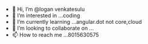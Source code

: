 - 👋 Hi, I’m @logan venkatesulu
- 👀 I’m interested in ...coding
- 🌱 I’m currently learning ...angular.dot not core,cloud
- 💞️ I’m looking to collaborate on ...
- 📫 How to reach me ...8015630575

<!---
logan2590/logan2590 is a ✨ special ✨ repository because its `README.md` (this file) appears on your GitHub profile.
You can click the Preview link to take a look at your changes.
--->
